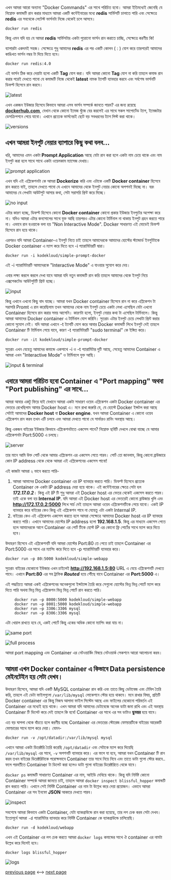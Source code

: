 এখন আমরা আরো অন্যান্য "Docker Commands" এর সাথে পরিচিত হবো। আমরা ইতিমধ্যেই জেনেছি যে নিম্নোক্ত কমান্ডটি রান করার মাধ্যমে আমরা একটি কন্টেইনারের মধ্যে **redis** সার্ভিসটি চালাতে পারি এবং সেক্ষেত্রে **redis** এর সবথেকে লেটেস্ট ভার্সনটা নিজে থেকেই চলে আসবে।

``` docker run redis ```

কিন্তু এমন যদি হয় যে আমরা **redis** সার্ভিসটার একটা পুরোনো ভার্সন রান করাতে চাচ্ছি, সেক্ষেত্রে করণীয় কি!

ব্যাপারটা একদমই সহজ। সেক্ষেত্রে শুধু আমাদের **redis** এর পর একটি কোলন ( : ) যোগ করে তারপরেই আমাদের কাঙিখত ভার্সন নম্বর টা দিয়ে দিতে হবে।

``` docker run redis:4.0 ```

এই ভার্সন ঠিক করে দেয়াটা হলো একটি **Tag** যোগ করা। যদি আমরা কোনো **Tag** যোগ না করি তাহলে কমান্ড রান করার পরেই দেখতে পাবো যে কমান্ডটি নিজে থেকেই **latest** নামক ট্যাগটি ব্যাবহার করবে এবং সর্বশেষ ভার্সনটি ডিফল্ট হিসেবে রান করবে।

![latest](/Docker-run/latest.png)

এখন একজন ইউজার হিসেবে কিভাবে আমরা এসব ভার্সন সম্পর্কে জানতে পারব? এর জন্য রয়েছে **[dockerhub.com](https://hub.docker.com/search?q=)**, যেখান থেকে কোনো ইমেজ খুঁজে বের করলেই এর সাথে সকল সাপোর্টেড ট্যাগ, ইমেজটার ডেসক্রিপশনে পেয়ে যাবো। এখানে প্রত্যেক ভার্সনেরই ছোট বড় সবধরনের ট্যাগ লিস্ট করা থাকে।

![versions](/Docker-run/versions.png)

এখন আমরা ইনপুট নেয়ার ব্যাপারে কিছু কথা বলব... 
---

ধরি, আমাদের এমন একটা **Prompt Application** আছে যেটা রান করা হলে একটা নাম চেয়ে থাকে এবং নাম ইনপুট করা হলে সাথে সাথে একটা ওয়েলকাম ম্যাসেজ দেখায়।

![prompt application](/Docker-run/prompt%20app.png)

এখন যদি এই এপ্লিকেশনটা কে আমরা **Dockerize** করি এবং এটাকে একটি **Docker container** হিসেবে রান করতে যাই, তাহলে দেখতে পাবো যে এখানে আমাদের থেকে ইনপুট নেয়ার কোনো অপশনই দিচ্ছে না। বরং আমাদের যে লেখাটা আউটপুট আসার কথা, সেটা সরাসরি প্রিন্ট করে দিচ্ছে।

![no input](/Docker-run/no%20input.png)

এটার কারণ হচ্ছে, ডিফল্ট হিসেবে কোনো **Docker container** কোনো প্রকার ইউজার ইনপুটের অপেক্ষা করে না। যদিও আমরা এটার কনসোলের সাথে যুক্ত আছি তারপরও এটার কোনো টার্মিনাল না থাকায় ইনপুট গ্রহন করতে পারে না। এভাবে রান হওয়াকে বলা হয় "Non Interactive Mode". Docker সাধারণত এই মোডেই ডিফল্ট হিসেবে রান হয়ে থাকে।

এরপরও যদি আমরা Container-এ ইনপুট নিতে চাই তাহলে আমাদেরকে আমাদের হোস্টের স্ট্যান্ডার্ড ইনপুটটাকে Docker container এ ম্যাপ করে দিতে হবে -i প্যারামিটারটি দ্বারা।

``` docker run -i kodekloud/simple-prompt-docker ```

এই -i প্যারামিটারটি আমাদেরকে "Interactive Mode" এ যাওয়ার সুযোগ করে দেয়।

এবার লক্ষ্য করলে করলে দেখা যাবে আমরা যদি নতুন কমান্ডটি রান করি তাহলে আমাদের থেকে ইনপুট নিয়ে এক্সপেকটেড আউটপুটটি প্রিন্ট হচ্ছে।

![input](/Docker-run//input.png)

কিন্তু এখানে এখনো কিছু বাদ যাচ্ছে। আমরা যখন Docker container হিসেবে রান না করে এপ্লিকেশন টা সরাসরি Promt এ রান করেছিলাম তখন আমাদের থেকে নাম ইনপুট চেয়ে একটা লেখা এসেছিল যেটা এখনো Container হিসেবে রান করার সময় আসেনি। কারণটা হলো, ইনপুট নেয়ার কথা টা এসেছিল টার্মিনালে। কিন্তু আমরা আমাদের Docker container এ টার্মিনাল যোগ করিনি। সুতরাং এটার ইনপুট চেয়ে লেখাটা প্রিন্ট করার কোনো সুযোগ নেই। যদি আমরা এখানে -t ট্যাগটি যোগ করে আবার Docker কমান্ডটি লিখে ইনপুট দেই তাহলে Container টি টার্মিনাল পেয়ে যাবে, কারণ -t প্যারামিটারটি "sudo terminal" কে ইঙ্গিত করে।

``` docker run -it kodekloud/simple-prompt-docker ```

সুতরাং এখন যেহেতু আমাদের কমান্ডে একসাথে -i ও -t প্যারামিটার দুটি আছে, সেহেতু আমাদের Container এ আমরা এখন "Interactive Mode" ও টার্মিনালে যুক্ত আছি।

![input & terminal](/Docker-run/input%20%26%20terminal.png)

এবারে আমরা পরিচিত হবো Container এ "Port mapping" অথবা "Port publishing" এর সাথে...
---

আমরা আবার একটু ফিরে যাই যেখানে আমরা একটা সাধারণ ওয়েব এপ্লিকেশন একটা Docker container এর ভেতরে রেখেছিলাম আমার Docker host এ। মনে রাখা জরুরি যে, যে হোস্টে Docker ইন্সটল করা আছে সেটাই আমাদের **Docker host** বা **Docker engine**. 
যখন আমরা Container এ কোনো ওয়েব এপ্লিকেশন রান করব তখন এটি চলবে এবং আমরা দেখতে পাবো যে সার্ভারও রানিং অবস্থায় আছে।

কিন্তু একজন বাইরের ইউজার কিভাবে এপ্লিকেশনটাতে একসেস পাবে? নিম্নোক্ত ছবিটি দেখলে বোঝা যাচ্ছে যে আমার এপ্লিকেশনটা Port:5000 এ চলছে।

![server](/Docker-run/server.png)

তার মানে আমি উক্ত পোর্ট থেকে আমার এপ্লিকেশন এর একসেস পেতে পারব। পোর্ট তো জানলাম, কিন্তু কোনো ব্রাউজারে কোন IP address থেকে থেকে আমরা এই এপ্লিকেশনের একসেস পাবো!

এই কাজটা আমরা ২ ভাবে করতে পারি-

1. আমরা আমাদের Docker container এর IP ব্যাবহার করতে পারি। ডিফল্ট হিসেবে প্রত্যেক Container কে একটা IP address দেয়া হয়ে থাকে। এই কন্টেইনারের ক্ষেত্রে সেটা হল ***172.17.0.2***। কিন্তু এই IP টি শুধু আমরা এই Docker host এর ভেতর থেকেই একসেস করতে পারব। তাই একে বলা হয় **Internal IP**. যদি আমরা এই Docker host এর ভেতরেই কোনো ব্রাউজার খুলি এবং **http://172.17.0.2:5000** লিখে সার্চ দেই তাহলে আমরা ওয়েব এপ্লিকেশনটিকে পেয়ে যাবো। একই IP ব্যাবহার করে বাইরের কেও কিন্তু এই এপ্লিকেশন পাবে না যেহেতু এটা একটা Internal IP.
2. বাইরের কেও এই এপ্লিকেশন একসেস করতে হলে আমরা সেক্ষেত্রে আমাদের Docker host এর IP ব্যাবহার করতে পারি। এখানে আমাদের হোস্টের IP address হলো **192.168.1.5**. কিন্তু এর মাধ্যমে একসেস পেতে হলে আমাদেরকে আগে Container এর পোর্ট টিকে হোস্ট IP এর কোনো ফ্রি পোর্টের সাথে ম্যাপ করে দিতে হবে।

উদাহরণ হিসেবে এই এপ্লিকেশনটি যদি আমরা হোস্টের Port:80 তে পেতে চাই তাহলে Container এর Port:5000 এর সাথে এর ম্যাপিং করে দিতে হবে -p প্যারামিটারটি ব্যাবহার করে।

``` docker run –p 80:5000 kodekloud/simple-webapp ```

সুতরাং বাইরের যেকোনো ইউজার এখন চাইলেই **http://192.168.1.5:80** URL এ যেয়ে এপ্লিকেশনটি দেখতে পাবে। এখানে **Port:80** এর সব ট্রাফিক ***Routed*** হয়ে পৌঁছে যাবে Container এর **Port:5000** এ।

এই পদ্ধতিতে আমরা একই এপ্লিকেশনের অনেকগুলো ইন্সট্যান্স তৈরি করে সেগুলো হোস্টের ভিন্ন ভিন্ন পোর্টে ম্যাপ করে দিতে পারি অথবা ভিন্ন ভিন্ন এপ্লিকেশন ভিন্ন ভিন্ন পোর্টে রান করতে পারি।

``` 
    docker run –p 8000:5000 kodekloud/simple-webapp
    docker run –p 8001:5000 kodekloud/simple-webapp
    docker run –p 3306:3306 mysql
    docker run –p 8306:3306 mysql 
```

এটা খেয়াল রাখতে হবে যে, একই পোর্টে কিন্তু একের অধিক কোনো ম্যাপিং করা যায় না।

![same port](/Docker-run/same%20port.png)

![full process](/Docker-run/full%20process.png)


আমরা port mapping এবং Container এর নেটওয়ার্কিং বিষয়ে নেটওয়ার্ক সেকশনে আরো আলোচনা করব।

আমরা এখন Docker container এ কিভাবে Data persistence মেইনটেইন হয় সেটা দেখব।
---

উদাহরণ হিসেবে, আমরা যদি একটি MySQL container রান করি এবং তাতে কিছু ডেটাবেজ এবং টেবিল তৈরি করি, তাহলে এই ডেটা ফাইলগুলো ```/var/lib/mysql``` লোকেশনে স্টোর হয়ে থাকবে। মনে রাখার বিষয়, প্রতিটি Docker container এর কিন্তু নিজস্ব আলাদা ফাইল সিস্টেম আছে এবং ফাইলের যেকোনো পরিবর্তন এই Container এর মধ্যেই হয়ে থাকে। এখন আমরা যদি আমাদের ডেটাবেজে অনেক ডাটা জমা রাখি এবং এই অবস্থায় Container টি ডিলেট করে দেই তাহলে কি হবে! Container এর সাথে এর সব ডাটাও **ছুমন্তর** হয়ে যাবে।

এত বড় ঘাপলা থেকে বাঁচতে হলে করণীয় হচ্ছে Container এর ভেতরের স্টোরেজ ফোল্ডারটিকে বাইরের আরেকটি ফোল্ডারের সাথে ম্যাপ করে দেয়া। যেমন-

```
docker run -v /opt/datadir:/var/lib/mysql mysql
```

এখানে আমরা একটা ডিরেক্টরি তৈরি করেছি ```/opt/datadir``` এবং সেটাকে ম্যাপ করে দিয়েছি ```/var/lib/mysql``` এর সাথে, ```-v``` অপশনটি ব্যাবহার করে। এর ফলে যা হবে, আমরা যখন Container টি রান করব তখন বাইরের ডিরেক্টরিটাকে পরোক্ষভাবে Container তার সাথে নিয়ে নিবে এবং তাতে ডাটা গুলো স্টোর করবে.. ফলে পরবর্তীতে Container টা ডিলেট করা হলেও ডাটা গুলো বাইরের ডিরেক্টরিতে থেকে যাবে।

```docker ps``` কমান্ডটি সাধারণত Container এর নাম, আইডি দেখিয়ে থাকে। কিন্তু যদি নির্দিষ্ট কোনো Container সম্পর্কে আমরা জানতে চাই, তাহলে আমরা ```docker inspect blissful_hopper``` কমান্ডটি রান করতে পারি। এখানে সেই নির্দিষ্ট Container এর নাম টা উল্লেখ করে দেয়া প্রয়োজন। এভাবে আমরা Container এর সব ইনফো **JSON** আকারে দেখতে পারব।

![inspect](/Docker-run/inspect.png)

সবশেষে আমরা কিভাবে একটা Container, যেটা ব্যাকগ্রাউন্ডে রান করা হয়েছে, তার লগ চেক করব সেটা দেখব। ইতোপূর্বে আমরা ```-d``` প্যারামিটার ব্যাবহার করে নির্দিষ্ট Container কে ব্যাকগ্রাউন্ডে চালিয়েছি।

```docker run -d kodekloud/webapp```

এখন এই Container এর লগ চেক করতে আমরা ```docker logs``` কমান্ডের সাথে ঐ container এর নামটা উল্লেখ করে দিলেই হবে।

```docker logs blissful_hopper```

![logs](/Docker-run/logs.png)


[previous page](https://github.com/Raisul191491/Docker-Beginner/blob/main/Docker-commands/Docker_commands.md) <--> [next page](https://github.com/Raisul191491/Docker-Beginner/blob/main/Docker-images/Docker_images.md)
